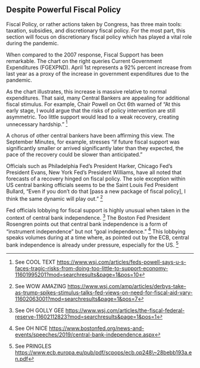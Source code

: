 ## Despite Powerful Fiscal Policy

Fiscal Policy, or rather actions taken by Congress, has three main tools:
taxation, subsidies, and discretionary fiscal policy. For the most part, this
section will focus on discretionary fiscal policy which has played a vital role
during the pandemic.

When compared to the 2007 response, Fiscal Support has been remarkable. The
chart on the right queries Current Government Expenditures (FGEXPND). April 1st
represents a 92% percent increase from last year as a proxy of the increase in
government expenditures due to the pandemic.

As the chart illustrates, this increase is massive relative to normal
expenditures. That said, many Central Bankers are appealing for additional
fiscal stimulus. For example, Chair Powell on Oct 6th warned of “At this early
stage, I would argue that the risks of policy intervention are still asymmetric.
Too little support would lead to a weak recovery, creating unnecessary
hardship.” [^1]

[^1]: See COOL TEXT https://www.wsj.com/articles/feds-powell-says-u-s-faces-tragic-risks-from-doing-too-little-to-support-economy-11601995201?mod=searchresults&page=1&pos=10

A chorus of other central bankers have been affirming this view. The September
Minutes, for example, stresses “if future fiscal support was significantly
smaller or arrived significantly later than they expected, the pace of the
recovery could be slower than anticipated.”

Officials such as Philadelphia Fed’s President Harker, Chicago Fed’s President
Evans, New York Fed’s President Williams, have all noted that forecasts of a
recovery hinged on fiscal policy. The sole exception within US central banking
officials seems to be the Saint Louis Fed President Bullard, “Even if you don’t
do that [pass a new package of fiscal policy], I think the same dynamic will
play out.” [^2]

[^2]: See WOW AMAZING https://www.wsj.com/amp/articles/derbys-take-as-trump-spikes-stimulus-talks-fed-views-on-need-for-fiscal-aid-vary-11602063001?mod=searchresults&page=1&pos=7

Fed officials lobbying for fiscal support is highly unusual when taken in the
context of central bank independence. [^3] The Boston Fed President Rosengren
points out that central bank independence is a form of “instrument independence”
but not “goal independence.” [^4] This lobbying speaks volumes during at a time
where, as pointed out by the ECB, central bank independence is already under
pressure, especially for the US. [^5]

[^3]: See OH GOLLY GEE https://www.wsj.com/articles/the-fiscal-federal-reserve-11602112823?mod=searchresults&page=1&pos=1

[^4]: See OH NICE https://www.bostonfed.org/news-and-events/speeches/2019/central-bank-independence.aspx

[^5]: See PRINGLES https://www.ecb.europa.eu/pub/pdf/scpops/ecb.op248\~28bebb193a.en.pdf
